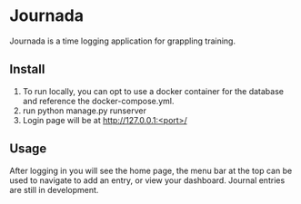 # Journada

Journada is a time logging application for grappling training. 

## Install
1. To run locally, you can opt to use a docker container for the database and reference the docker-compose.yml. 
2. run python manage.py runserver <port>
3. Login page will be at http://127.0.0.1:<port>/

## Usage

After logging in you will see the home page, the menu bar at the top can be used to navigate to add an entry, or view your dashboard. Journal entries are still in development. 






